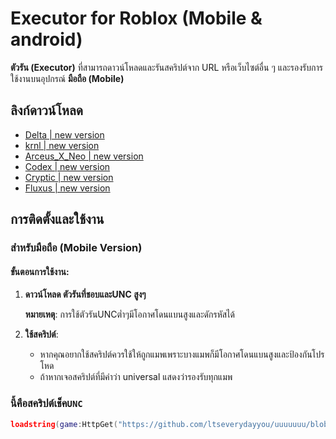 # Executor for Roblox (Mobile & android)

 **ตัวรัน (Executor)** ที่สามารถดาวน์โหลดและรันสคริปต์จาก URL หรือเว็บไซต์อื่น ๆ และรองรับการใช้งานบนอุปกรณ์ **มือถือ (Mobile)**

## ลิงก์ดาวน์โหลด

- [Delta | new version](https://www.mediafire.com/file/3v9k44h0by2mlow/Delta-670.714-01.apk/file)
- [krnl | new version](https://wrdcdn.net/r/54921/1746575023861/krnl_release_2.671.818_2025.4.21_25.apk)
- [Arceus_X_Neo | new version](https://www.mediafire.com/file/p5s58u1u34da2rn/Roblox_Arceus_X_NEO_1.6.5.apk/file)
- [Codex | new version](https://www.mediafire.com/file/fi4pcek13z0so81/Codex_v2.670_FIX.apk/file)
- [Cryptic | new version](https://www.mediafire.com/file/02an7l5pdkgqug5/Cryptic+2.670.818+APK.apk/file)
- [Fluxus | new version](https://files.fluxus-team.net/Fluxus-v669.apk)
## การติดตั้งและใช้งาน

### **สำหรับมือถือ (Mobile Version)**

#### ขั้นตอนการใช้งาน:

1. **ดาวน์โหลด ตัวรันที่ชอบและUNC สูงๆ**
   
   **หมายเหตุ**: การใช้ตัวรันUNCต่ำๆมีโอกาศโดนแบนสูงและดักรหัสได้

2. **ใช้สคริปต์**:
   - หากคุณอยากใช้สคริปต์ควรใช้ให้ถูกแมพเพราะบางแมพก็มีโอกาศโดนแบนสูงและป้องกันโปรโหด
   - ถ้าหากเจอสคริปต์ที่มีคำว่า universal แสดงว่ารองรับทุกแมพ

### **นี้คือสคริปต์เช็ค`UNC`**

```lua
loadstring(game:HttpGet("https://github.com/ltseverydayyou/uuuuuuu/blob/main/UNC%20test?raw=true"))()
